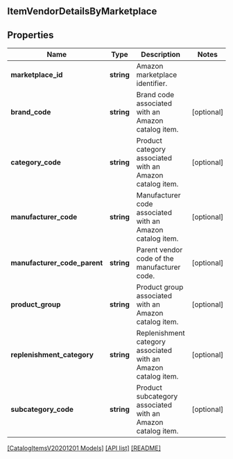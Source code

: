 ## ItemVendorDetailsByMarketplace

## Properties

Name | Type | Description | Notes
------------ | ------------- | ------------- | -------------
**marketplace_id** | **string** | Amazon marketplace identifier. |
**brand_code** | **string** | Brand code associated with an Amazon catalog item. | [optional]
**category_code** | **string** | Product category associated with an Amazon catalog item. | [optional]
**manufacturer_code** | **string** | Manufacturer code associated with an Amazon catalog item. | [optional]
**manufacturer_code_parent** | **string** | Parent vendor code of the manufacturer code. | [optional]
**product_group** | **string** | Product group associated with an Amazon catalog item. | [optional]
**replenishment_category** | **string** | Replenishment category associated with an Amazon catalog item. | [optional]
**subcategory_code** | **string** | Product subcategory associated with an Amazon catalog item. | [optional]

[[CatalogItemsV20201201 Models]](../) [[API list]](../../Api) [[README]](../../../README.md)
